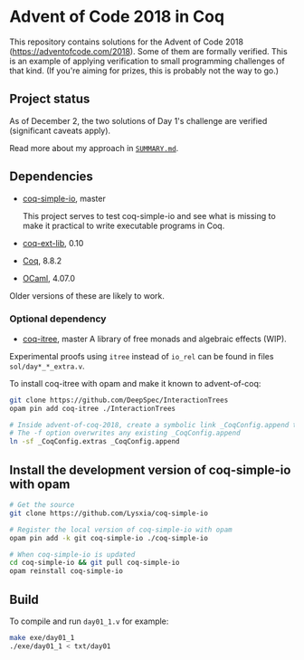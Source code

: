 Advent of Code 2018 in Coq
==========================

This repository contains solutions for the Advent of Code 2018
(https://adventofcode.com/2018). Some of them are formally verified.
This is an example of applying verification to small programming
challenges of that kind.
(If you're aiming for prizes, this is probably not the way to go.)

Project status
--------------

As of December 2, the two solutions of Day 1's challenge are
verified (significant caveats apply).

Read more about my approach in [`SUMMARY.md`](./SUMMARY.md).

Dependencies
------------

- [coq-simple-io](https://github.com/Lysxia/coq-simple-io), master

    This project serves to test coq-simple-io and see what is missing to
    make it practical to write executable programs in Coq.

- [coq-ext-lib](https://github.com/coq-ext-lib/coq-ext-lib), 0.10

- [Coq](https://coq.inria.fr/), 8.8.2

- [OCaml](https://ocaml.org), 4.07.0

Older versions of these are likely to work.

### Optional dependency

- [coq-itree](https://github.com/DeepSpec/InteractionTrees), master
  A library of free monads and algebraic effects (WIP).

Experimental proofs using `itree` instead of `io_rel` can be found in
files `sol/day*_*_extra.v`.

To install coq-itree with opam and make it known to advent-of-coq:

```sh
git clone https://github.com/DeepSpec/InteractionTrees
opam pin add coq-itree ./InteractionTrees

# Inside advent-of-coq-2018, create a symbolic link _CoqConfig.append to _CoqConfig.extras
# The -f option overwrites any existing _CoqConfig.append
ln -sf _CoqConfig.extras _CoqConfig.append
```

Install the development version of coq-simple-io with opam
----------------------------------------------------------

```sh
# Get the source
git clone https://github.com/Lysxia/coq-simple-io

# Register the local version of coq-simple-io with opam
opam pin add -k git coq-simple-io ./coq-simple-io

# When coq-simple-io is updated
cd coq-simple-io && git pull coq-simple-io
opam reinstall coq-simple-io
```

Build
-----

To compile and run `day01_1.v` for example:

```sh
make exe/day01_1
./exe/day01_1 < txt/day01
```
